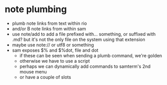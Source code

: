 # note plumbing

- plumb note links from text within rio
- and/or B note links from within sam
- use note/add to add a file prefixed with... something,
or suffixed with \.md?
but it's not the only file on the system using that extension
- maybe use note:// or utf8 or something
- sam exposes $% and $%dot, file and dot
	* if these can be seen when sending a plumb command, we're golden
	* otherwise we have to use a script
	* perhaps we can dynamically add commands to samterm's 2nd mouse menu
	* or have a couple of slots

